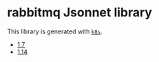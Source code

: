 # rabbitmq Jsonnet library

This library is generated with [`k8s`](https://github.com/jsonnet-libs/k8s).

- [1.7](1.7/README.md)
- [1.14](1.14/README.md)
